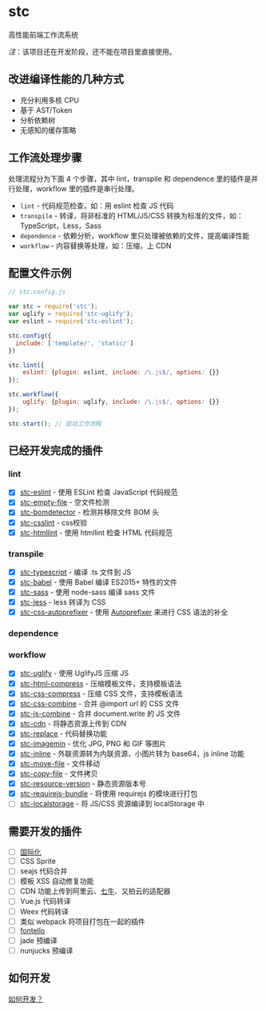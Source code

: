# stc

高性能前端工作流系统

*注*：该项目还在开发阶段，还不能在项目里直接使用。

## 改进编译性能的几种方式

* 充分利用多核 CPU
* 基于 AST/Token
* 分析依赖树
* 无感知的缓存策略

## 工作流处理步骤

处理流程分为下面 4 个步骤，其中 lint，transpile 和 dependence 里的插件是并行处理，workflow 里的插件是串行处理。

* `lint` - 代码规范检查，如：用 eslint 检查 JS 代码
* `transpile` - 转译，将非标准的 HTML/JS/CSS 转换为标准的文件，如： TypeScript，Less，Sass
* `dependence` - 依赖分析，workflow 里只处理被依赖的文件，提高编译性能
* `workflow` - 内容替换等处理，如：压缩，上 CDN

## 配置文件示例

```js
// stc.config.js

var stc = require('stc');
var uglify = require('stc-uglify');
var eslint = require('stc-eslint');

stc.config({
  include: ['template/', 'static/']
})

stc.lint({
    eslint: {plugin: eslint, include: /\.js$/, options: {}}
});

stc.workflow({
    uglify: {plugin: uglify, include: /\.js$/, options: {}}
});

stc.start(); // 启动工作流程

```

## 已经开发完成的插件

### lint

* [x] [stc-eslint](https://github.com/stcjs/stc-eslint) - 使用 ESLint 检查 JavaScript 代码规范
* [x] [stc-empty-file](https://github.com/stcjs/stc-empty-file) - 空文件检测
* [x] [stc-bomdetector](https://github.com/stcjs/stc-bomdetector) - 检测并移除文件 BOM 头
* [x] [stc-csslint](https://github.com/stcjs/stc-csslint) - css校验
* [x] [stc-htmllint](https://github.com/stcjs/stc-htmllint) - 使用 htmllint 检查 HTML 代码规范

### transpile

* [x] [stc-typescript](https://github.com/stcjs/stc-typescript) - 编译 .ts 文件到 JS
* [x] [stc-babel](https://github.com/stcjs/stc-babel) - 使用 Babel 编译 ES2015+ 特性的文件
* [x] [stc-sass](https://github.com/stcjs/stc-sass) - 使用 node-sass 编译 sass 文件
* [x] [stc-less](https://github.com/stcjs/stc-less) - less 转译为 CSS
* [x] [stc-css-autoprefixer](https://github.com/stcjs/stc-css-autoprefixer) - 使用 [Autoprefixer](https://github.com/postcss/autoprefixer) 来进行 CSS 语法的补全

### dependence

### workflow

* [x] [stc-uglify](https://github.com/stcjs/stc-uglify) - 使用 UglifyJS 压缩 JS
* [x] [stc-html-compress](https://github.com/stcjs/stc-html-compress) - 压缩模板文件，支持模板语法
* [x] [stc-css-compress](https://github.com/stcjs/stc-css-compress) - 压缩 CSS 文件，支持模板语法
* [x] [stc-css-combine](https://github.com/stcjs/stc-css-combine) - 合并 @import url 的 CSS 文件
* [x] [stc-js-combine](https://github.com/stcjs/stc-js-combine) - 合并 document.write 的 JS 文件
* [x] [stc-cdn](https://github.com/stcjs/stc-cdn) - 将静态资源上传到 CDN
* [x] [stc-replace](https://github.com/stcjs/stc-replace) - 代码替换功能
* [x] [stc-imagemin](https://github.com/stcjs/stc-imagemin) - 优化 JPG, PNG 和 GIF 等图片
* [x] [stc-inline](https://github.com/stcjs/stc-inline) - 外联资源转为内联资源，小图片转为 base64，js inline 功能
* [x] [stc-move-file](https://github.com/stcjs/stc-move-file) - 文件移动
* [x] [stc-copy-file](https://github.com/stcjs/stc-copy-file) - 文件拷贝
* [x] [stc-resource-version](https://github.com/stcjs/stc-resource-version) - 静态资源版本号
* [x] [stc-requirejs-bundle](https://github.com/stcjs/stc-requirejs-bundle) - 将使用 requirejs 的模块进行打包
* [ ] [stc-localstorage](https://github.com/stcjs/stc-localstorage) - 将 JS/CSS 资源编译到 localStorage 中

## 需要开发的插件


* [ ] [国际化](https://github.com/stcjs/stc-i18n)
* [ ] CSS Sprite
* [ ] seajs 代码合并
* [ ] 模板 XSS 自动修复功能
* [ ] CDN 功能上传到阿里云、[七牛](https://github.com/stcjs/stc-cdn-qiniu)、又拍云的适配器
* [ ] Vue.js 代码转译
* [ ] Weex 代码转译
* [ ] 类似 webpack 将项目打包在一起的插件
* [ ] [fontello](https://github.com/fontello/fontello)  
* [ ] jade 预编译
* [ ] nunjucks 预编译

## 如何开发

[如何开发？](https://github.com/stcjs/stc/wiki/%E5%A6%82%E4%BD%95%E5%BC%80%E5%8F%91%EF%BC%9F)
